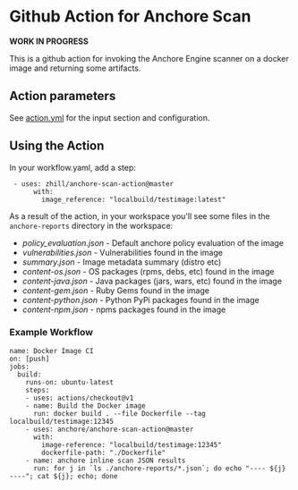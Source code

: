 # Github Action for Anchore Scan

**WORK IN PROGRESS**

This is a github action for invoking the Anchore Engine scanner on a docker image and returning some artifacts.

## Action parameters

See [action.yml](action.yml) for the input section and configuration.

## Using the Action

In your workflow.yaml, add a step:
```
 - uses: zhill/anchore-scan-action@master
      with:
        image_reference: "localbuild/testimage:latest"
```

As a result of the action, in your workspace you'll see some files in the `anchore-reports` directory in the workspace:

* _policy_evaluation.json_ - Default anchore policy evaluation of the image
* _vulnerabilities.json_ - Vulnerabilities found in the image
* _summary.json_ - Image metadata summary (distro etc)
* _content-os.json_ - OS packages (rpms, debs, etc) found in the image
* _content-java.json_ - Java packages (jars, wars, etc) found in the image
* _content-gem.json_ - Ruby Gems found in the image
* _content-python.json_ - Python PyPi packages found in the image
* _content-npm.json_ - npms packages found in the image

### Example Workflow
```
name: Docker Image CI
on: [push]
jobs:
  build:
    runs-on: ubuntu-latest
    steps:
    - uses: actions/checkout@v1
    - name: Build the Docker image
      run: docker build . --file Dockerfile --tag localbuild/testimage:12345
    - uses: anchore/anchore-scan-action@master
      with:
        image-reference: "localbuild/testimage:12345"
        dockerfile-path: "./Dockerfile"
    - name: anchore inline scan JSON results
      run: for j in `ls ./anchore-reports/*.json`; do echo "---- ${j} ----"; cat ${j}; echo; done
```
